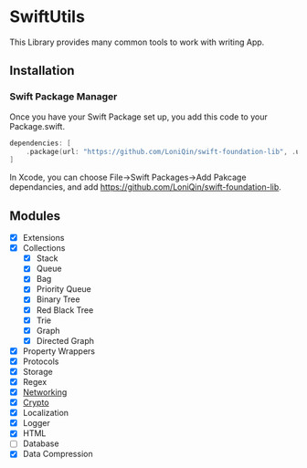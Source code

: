 # SwiftUtils

This Library provides many common tools to work with writing App.

## Installation

### Swift Package Manager

Once you have your Swift Package set up, you add this code to your Package.swift.

```swift
dependencies: [
    .package(url: "https://github.com/LoniQin/swift-foundation-lib", .upToNextMajor(from: "1.0.0"))
]
```

In Xcode, you can choose File->Swift Packages->Add Pakcage dependancies, and add https://github.com/LoniQin/swift-foundation-lib.


## Modules
- [x] Extensions
- [x] Collections
    - [x] Stack
    - [x] Queue
    - [x] Bag
    - [x] Priority Queue
    - [x] Binary Tree
    - [x] Red Black Tree
    - [x] Trie
    - [x] Graph
    - [x] Directed Graph
- [x] Property Wrappers
- [x] Protocols
- [x] Storage
- [x] Regex
- [x] [Networking](https://github.com/LoniQin/swift-foundation-lib/blob/master/docs/networking.md)
- [x] [Crypto](https://github.com/LoniQin/swift-foundation-lib/blob/master/docs/crypto.md)
- [x] Localization
- [x] Logger
- [x] HTML
- [ ] Database
- [x] Data Compression

